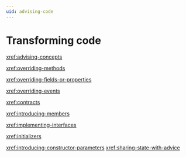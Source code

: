 ```yaml
---
uid: advising-code
---
```


# Transforming code

<xref:advising-concepts>

<xref:overriding-methods>

<xref:overriding-fields-or-properties>

<xref:overriding-events>

<xref:contracts>

<xref:introducing-members>

<xref:implementing-interfaces>

<xref:initializers>

<xref:introducing-constructor-parameters>
<xref:sharing-state-with-advice>

